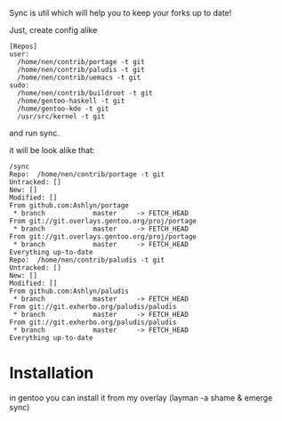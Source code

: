 Sync is util which will help you to keep your forks up to date!

Just, create config alike

``` shell
[Repos]
user: 
  /home/nen/contrib/portage -t git
  /home/nen/contrib/paludis -t git
  /home/nen/contrib/uemacs -t git
sudo:
  /home/nen/contrib/buildroot -t git
  /home/gentoo-haskell -t git
  /home/gentoo-kde -t git
  /usr/src/kernel -t git
```

and run sync.

it will be look alike that:

``` shell
/sync
Repo:  /home/nen/contrib/portage -t git
Untracked: []
New: []
Modified: []
From github.com:Ashlyn/portage
 * branch            master     -> FETCH_HEAD
From git://git.overlays.gentoo.org/proj/portage
 * branch            master     -> FETCH_HEAD
From git://git.overlays.gentoo.org/proj/portage
 * branch            master     -> FETCH_HEAD
Everything up-to-date
Repo:  /home/nen/contrib/paludis -t git
Untracked: []
New: []
Modified: []
From github.com:Ashlyn/paludis
 * branch            master     -> FETCH_HEAD
From git://git.exherbo.org/paludis/paludis
 * branch            master     -> FETCH_HEAD
From git://git.exherbo.org/paludis/paludis
 * branch            master     -> FETCH_HEAD
Everything up-to-date
```

Installation
============

in gentoo you can install it from my overlay (layman -a shame & emerge sync)
